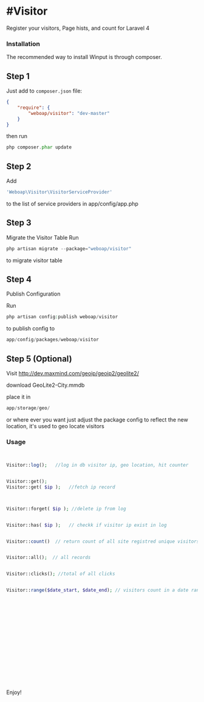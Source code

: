 #Visitor
==============

Register your visitors, Page hists, and count for Laravel 4

### Installation


The recommended way to install Winput is through composer.

## Step 1

Just add to  `composer.json` file:

``` json
{
    "require": {
        "weboap/visitor": "dev-master"
    }
}
```

then run 
``` php
php composer.phar update
```

## Step 2

Add
``` php
'Weboap\Visitor\VisitorServiceProvider'
``` 

to the list of service providers in app/config/app.php

## Step 3 

Migrate the Visitor Table
Run

``` php
php artisan migrate --package="weboap/visitor"
``` 

to migrate visitor table


## Step 4 

Publish Configuration

Run

``` php
php artisan config:publish weboap/visitor
``` 

to publish config to 
``` php
app/config/packages/weboap/visitor
``` 


## Step 5 (Optional)

Visit 
http://dev.maxmind.com/geoip/geoip2/geolite2/

download GeoLite2-City.mmdb

place it in

``` php
app/storage/geo/
```
or where ever you want just adjust the package config to reflect the new location,
it's used to geo locate visitors




###  Usage



``` php


Visitor::log();   //log in db visitor ip, geo location, hit counter


Visitor::get();
Visitor::get( $ip );   //fetch ip record



Visitor::forget( $ip ); //delete ip from log


Visitor::has( $ip );   // checkk if visitor ip exist in log


Visitor::count()  // return count of all site registred unique visitors


Visitor::all();  // all records


Visitor::clicks(); //total of all clicks


Visitor::range($date_start, $date_end); // visitors count in a date range;



















```


Enjoy!
 



